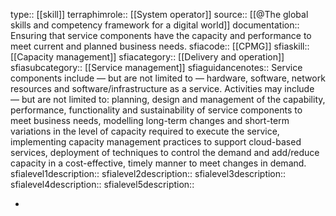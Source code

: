 type:: [[skill]]
terraphimrole:: [[System operator]]
source:: [[@The global skills and competency framework for a digital world]]
documentation:: Ensuring that service components have the capacity and performance to meet current and planned business needs.
sfiacode:: [[CPMG]]
sfiaskill:: [[Capacity management]]
sfiacategory:: [[Delivery and operation]]
sfiasubcategory:: [[Service management]]
sfiaguidancenotes:: Service components include — but are not limited to — hardware, software, network resources and software/infrastructure as a service. Activities may include — but are not limited to: planning, design and management of the capability, performance, functionality and sustainability of service components to meet business needs, modelling long-term changes and short-term variations in the level of capacity required to execute the service, implementing capacity management practices to support cloud-based services, deployment of techniques to control the demand and add/reduce capacity in a cost-effective, timely manner to meet changes in demand.
sfialevel1description::
sfialevel2description::
sfialevel3description::
sfialevel4description::
sfialevel5description::

-